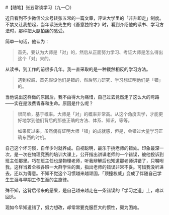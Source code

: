 #【随笔】张五常谈学习（九一〇）

近日看到不少微信公众号转张五常的一篇文章，评论大学里的「非升即走」制度。不禁又让我想起，当年读张先生的《吾意独怜才》时，看到介绍他的读书、学习方法时，那种把大腿拍痛的感受。

简单一句话，他认为：

> 首先，要认为大师是「对」的，然后从正面努力学习、考证大师是怎么得出这个「对」来的。

从读书，到工作的前很多几年。我一直采取的是一种截然相反的学习方法。

> 遇到权威，首先假设他们是错的，然后努力研究、学习想证明他们是「错」的。

当他说出这样做的原因后，我不由得大为痛惜，自己过去竟然走了这么大的弯路——实在是浪费青春和生命。原因是什么呢？

> 很简单，基于概率。大师是「对」的概率非常高。从这个角度去学，才能更好地学到他们背后的那些正确的方法、体系、知识，等等。
>
> 如果反过来。虽然偶有证明大师「错」的成就感，但是，会错过大量学习正确东西的时机。

自己这个坏习惯，自年少时就养成。自视聪明，最乐于挑老师的错处。印象最深一次，是一次在物理竞赛的培训大课上，公开指出讲课老师的一个错误，被他投诉到班主任那里。巧在班主任也是物理老师，听我辩解后也知道那老师讲错了，只嘱咐我，这样当着全校各班一大群学生的面，指出老师的错误非常不妥。可惜我没听进去，还以为得意。不知不觉这个习惯越来越顽固，「顶撞权威」变成了伴随自己学生生涯与早期工作生涯的主旋律。

殊不知，这背后带来的恶果，是自己越来越走在一条错误的「学习之道」上，难以回头。

现如今早知道错了，努力想改，却常常要克服巨大的惯性，颇为困难。